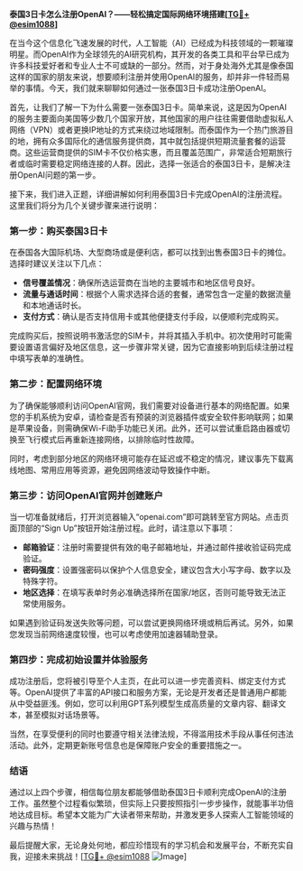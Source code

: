 **泰国3日卡怎么注册OpenAI？——轻松搞定国际网络环境搭建[[TG💪+ @esim1088](https://t.me/s/esim1088)]**

在当今这个信息化飞速发展的时代，人工智能（AI）已经成为科技领域的一颗璀璨明星。而OpenAI作为全球领先的AI研究机构，其开发的各类工具和平台早已成为许多科技爱好者和专业人士不可或缺的一部分。然而，对于身处海外尤其是像泰国这样的国家的朋友来说，想要顺利注册并使用OpenAI的服务，却并非一件轻而易举的事情。今天，我们就来聊聊如何通过一张泰国3日卡成功注册OpenAI。

首先，让我们了解一下为什么需要一张泰国3日卡。简单来说，这是因为OpenAI的服务主要面向美国等少数几个国家开放，其他国家的用户往往需要借助虚拟私人网络（VPN）或者更换IP地址的方式来绕过地域限制。而泰国作为一个热门旅游目的地，拥有众多国际化的通信服务提供商，其中就包括提供短期流量套餐的运营商。这些运营商提供的SIM卡不仅价格实惠，而且覆盖范围广，非常适合短期旅行者或临时需要稳定网络连接的人群。因此，选择一张适合的泰国3日卡，是解决注册OpenAI问题的第一步。

接下来，我们进入正题，详细讲解如何利用泰国3日卡完成OpenAI的注册流程。这里我们将分为几个关键步骤来进行说明：

### **第一步：购买泰国3日卡**
在泰国各大国际机场、大型商场或是便利店，都可以找到出售泰国3日卡的摊位。选择时建议关注以下几点：
- **信号覆盖情况**：确保所选运营商在当地的主要城市和地区信号良好。
- **流量与通话时间**：根据个人需求选择合适的套餐，通常包含一定量的数据流量和本地通话时长。
- **支付方式**：确认是否支持信用卡或其他便捷支付手段，以便顺利完成购买。

完成购买后，按照说明书激活您的SIM卡，并将其插入手机中。初次使用时可能需要设置语言偏好及地区信息，这一步骤非常关键，因为它直接影响到后续注册过程中填写表单的准确性。

### **第二步：配置网络环境**
为了确保能够顺利访问OpenAI官网，我们需要对设备进行基本的网络配置。如果您的手机系统为安卓，请检查是否有预装的浏览器插件或安全软件影响联网；如果是苹果设备，则需确保Wi-Fi助手功能已关闭。此外，还可以尝试重启路由器或切换至飞行模式后再重新连接网络，以排除临时性故障。

同时，考虑到部分地区的网络环境可能存在延迟或不稳定的情况，建议事先下载离线地图、常用应用等资源，避免因网络波动导致操作中断。

### **第三步：访问OpenAI官网并创建账户**
当一切准备就绪后，打开浏览器输入“openai.com”即可跳转至官方网站。点击页面顶部的“Sign Up”按钮开始注册过程。此时，请注意以下事项：
- **邮箱验证**：注册时需要提供有效的电子邮箱地址，并通过邮件接收验证码完成验证。
- **密码强度**：设置强密码以保护个人信息安全，建议包含大小写字母、数字以及特殊字符。
- **地区选择**：在填写表单时务必准确选择所在国家/地区，否则可能导致无法正常使用服务。

如果遇到验证码发送失败等问题，可以尝试更换网络环境或稍后再试。另外，如果您发现当前网络速度较慢，也可以考虑使用加速器辅助登录。

### **第四步：完成初始设置并体验服务**
成功注册后，您将被引导至个人主页，在此可以进一步完善资料、绑定支付方式等。OpenAI提供了丰富的API接口和服务方案，无论是开发者还是普通用户都能从中受益匪浅。例如，您可以利用GPT系列模型生成高质量的文章内容、翻译文本，甚至模拟对话场景等。

当然，在享受便利的同时也要遵守相关法律法规，不得滥用技术手段从事任何违法活动。此外，定期更新账号信息也是保障账户安全的重要措施之一。

### **结语**
通过以上四个步骤，相信每位朋友都能够借助泰国3日卡顺利完成OpenAI的注册工作。虽然整个过程看似繁琐，但实际上只要按照指引一步步操作，就能事半功倍地达成目标。希望本文能为广大读者带来帮助，并激发更多人探索人工智能领域的兴趣与热情！

最后提醒大家，无论身处何地，都应珍惜现有的学习机会和发展平台，不断充实自我，迎接未来挑战！[[TG💪+ @esim1088](https://t.me/s/esim1088) ![Image](https://i.postimg.cc/4NQfJmqS/Snipaste-2025-05-13-00-14-12.png)]